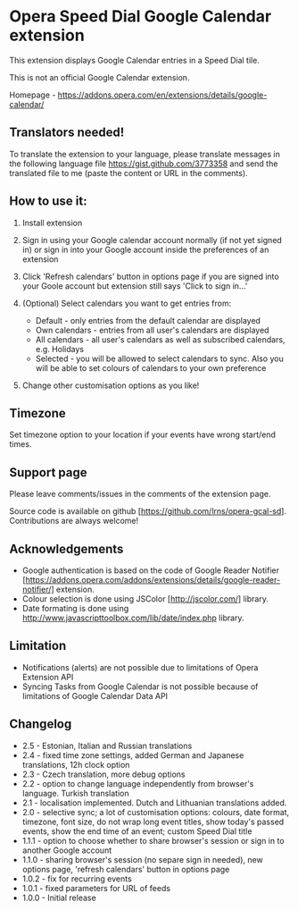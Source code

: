 # Opera Speed Dial Google Calendar extension

This extension displays Google Calendar entries in a Speed Dial tile.

This is not an official Google Calendar extension.

Homepage - https://addons.opera.com/en/extensions/details/google-calendar/

## Translators needed!
To translate the extension to your language, please translate messages in  the following language file https://gist.github.com/3773358 and send the translated file to me (paste the content or URL in the comments).


## How to use it:

1. Install extension
2. Sign in using your Google calendar account normally (if not yet signed in) or sign in into your Google account inside the preferences of an extension
3. Click 'Refresh calendars' button in options page if you are signed into your Goole account but extension still says 'Click to sign in...'
4. (Optional) Select calendars you want to get entries from:
    * Default - only entries from the default calendar are displayed
	* Own calendars - entries from all user's calendars are displayed
	* All calendars - all user's calendars as well as subscribed calendars, e.g. Holidays
	* Selected - you will be allowed to select calendars to sync. Also you will be able to set colours of calendars to your own preference

5. Change other customisation options as you like!

## Timezone
Set timezone option to your location if your events have wrong start/end times.


## Support page
Please leave comments/issues in the comments of the extension page.

Source code is available on github [https://github.com/lrns/opera-gcal-sd]. Contributions are always welcome!


## Acknowledgements
* Google authentication is based on the code of Google Reader Notifier [https://addons.opera.com/addons/extensions/details/google-reader-notifier/] extension.
* Colour selection is done using JSColor [http://jscolor.com/] library.
* Date formating is done using http://www.javascripttoolbox.com/lib/date/index.php library.


## Limitation
* Notifications (alerts) are not possible due to limitations of Opera Extension API
* Syncing Tasks from Google Calendar is not possible because of limitations of Google Calendar Data API

## Changelog
* 2.5 - Estonian, Italian and Russian translations
* 2.4 - fixed time zone settings, added German and Japanese translations, 12h clock option
* 2.3 - Czech translation, more debug options
* 2.2 - option to change language independently from browser's language. Turkish translation
* 2.1 - localisation implemented. Dutch and Lithuanian translations added. 
* 2.0 - selective sync; a lot of customisation options: colours, date format, timezone, font size, do not wrap long event titles, show today's passed events, show the end time of an event; custom Speed Dial title 
* 1.1.1 - option to choose whether to share browser's session or sign in to another Google account 
* 1.1.0 - sharing browser's session (no separe sign in needed), new options page, 'refresh calendars' button in options page
* 1.0.2 - fix for recurring events
* 1.0.1 - fixed parameters for URL of feeds
* 1.0.0 - Initial release

